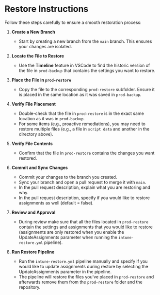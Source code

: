 # Restore Instructions
Follow these steps carefully to ensure a smooth restoration process:

1. **Create a New Branch**
    - Start by creating a new branch from the `main` branch. This ensures your changes are isolated.

2. **Locate the File to Restore**
    - Use the **Timeline** feature in VSCode to find the historic version of the file in `prod-backup` that contains the settings you want to restore.

3. **Place the File in `prod-restore`**
    - Copy the file to the corresponding `prod-restore` subfolder. Ensure it is placed in the same location as it was saved in `prod-backup`.

4. **Verify File Placement**
    - Double-check that the file in `prod-restore` is in the exact same location as it was in `prod-backup`.
    - For some items (e.g., proactive remediations), you may need to restore multiple files (e.g., a file in `script data` and another in the directory above).

5. **Verify File Contents**
    - Confirm that the file in `prod-restore` contains the changes you want restored.

6. **Commit and Sync Changes**
    - Commit your changes to the branch you created.
    - Sync your branch and open a pull request to merge it with `main`.
    - In the pull request description, explain what you are restoring and why.
    - In the pull request description, specify if you would like to restore assignments as well (default = false).

7. **Review and Approval**
    - During review make sure that all the files located in `prod-restore` contain the settings and assignments that you would like to restore (assignments are only restored when you enable the UpdateAssignments parameter when running the `intune-restore.yml` pipeline).

8. **Run Restore Pipeline**
   - Run the `intune-restore.yml` pipeline manually and specify if you would like to update assignments during restore by selecting the UpdateAssignments parameter in the pipeline.
   - The pipeline will restore the files you've placed in `prod-restore` and afterwards remove them from the `prod-restore` folder and the repository.
